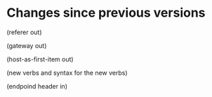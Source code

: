 Changes since previous versions
===============================

(referer out)

(gateway out)

(host-as-first-item out)

(new verbs and syntax for the new verbs)

(endpoind header in)